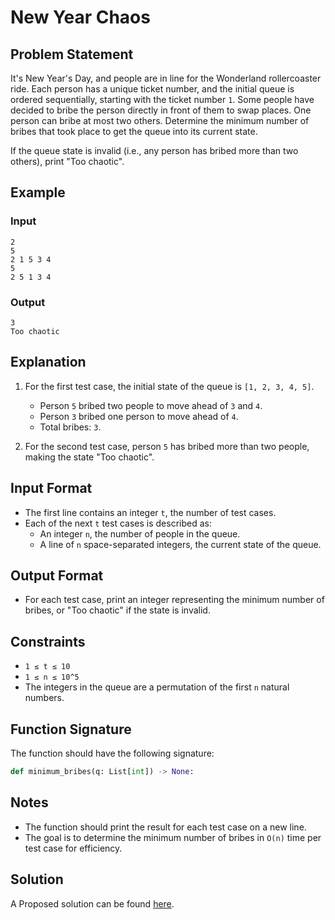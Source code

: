 # New Year Chaos

## Problem Statement

It's New Year's Day, and people are in line for the Wonderland rollercoaster ride. Each person has a unique ticket number, and the initial queue is ordered sequentially, starting with the ticket number `1`. Some people have decided to bribe the person directly in front of them to swap places. One person can bribe at most two others. Determine the minimum number of bribes that took place to get the queue into its current state.

If the queue state is invalid (i.e., any person has bribed more than two others), print "Too chaotic".

## Example

### Input

```
2
5
2 1 5 3 4
5
2 5 1 3 4
```

### Output

```
3
Too chaotic
```

## Explanation

1. For the first test case, the initial state of the queue is `[1, 2, 3, 4, 5]`.
    - Person `5` bribed two people to move ahead of `3` and `4`.
    - Person `3` bribed one person to move ahead of `4`.
    - Total bribes: `3`.

2. For the second test case, person `5` has bribed more than two people, making the state "Too chaotic".

## Input Format

- The first line contains an integer `t`, the number of test cases.
- Each of the next `t` test cases is described as:
  - An integer `n`, the number of people in the queue.
  - A line of `n` space-separated integers, the current state of the queue.

## Output Format

- For each test case, print an integer representing the minimum number of bribes, or "Too chaotic" if the state is invalid.

## Constraints

- `1 ≤ t ≤ 10`
- `1 ≤ n ≤ 10^5`
- The integers in the queue are a permutation of the first `n` natural numbers.

## Function Signature

The function should have the following signature:

```python
def minimum_bribes(q: List[int]) -> None:
```

## Notes

- The function should print the result for each test case on a new line.
- The goal is to determine the minimum number of bribes in `O(n)` time per test case for efficiency.

## Solution

A Proposed solution can be found [here](/HackerRank/Interview_Preparation_Kit/Arrays/New_Year_Chaos/new_year_chaos.py).
